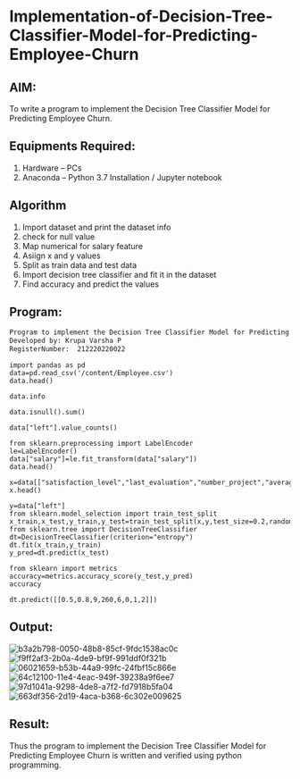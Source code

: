 # Implementation-of-Decision-Tree-Classifier-Model-for-Predicting-Employee-Churn

## AIM:
To write a program to implement the Decision Tree Classifier Model for Predicting Employee Churn.

## Equipments Required:
1. Hardware – PCs
2. Anaconda – Python 3.7 Installation / Jupyter notebook

## Algorithm
1. Import dataset and print the dataset info
2. check for null value
3. Map numerical for salary feature
4. Asiign x and y values
5. Split as train data and test data
6. Import decision tree classifier and fit it in the dataset
7. Find accuracy and predict the values

## Program:
```txt
Program to implement the Decision Tree Classifier Model for Predicting Employee Churn.
Developed by: Krupa Varsha P
RegisterNumber:  212220220022
```
```python3
import pandas as pd
data=pd.read_csv('/content/Employee.csv')
data.head()
```
```python3
data.info
```
```python3
data.isnull().sum()
```
```python3
data["left"].value_counts()
```
```python3
from sklearn.preprocessing import LabelEncoder 
le=LabelEncoder() 
data["salary"]=le.fit_transform(data["salary"]) 
data.head()
```
```python3
x=data[["satisfaction_level","last_evaluation","number_project","average_montly_hours","time_sp
x.head()
```
```python3
y=data["left"] 
from sklearn.model_selection import train_test_split 
x_train,x_test,y_train,y_test=train_test_split(x,y,test_size=0.2,random_state=10) 
from sklearn.tree import DecisionTreeClassifier 
dt=DecisionTreeClassifier(criterion="entropy") 
dt.fit(x_train,y_train) 
y_pred=dt.predict(x_test)
```
```python3
from sklearn import metrics 
accuracy=metrics.accuracy_score(y_test,y_pred) 
accuracy
```
```python3
dt.predict([[0.5,0.8,9,260,6,0,1,2]])
```

## Output:
![b3a2b798-0050-48b8-85cf-9fdc1538ac0c](https://github.com/Krupa-Varsha-P/ML_6/assets/100466625/a13b715d-f4a3-4911-b79d-7e680948d29f)
![f9ff2af3-2b0a-4de9-bf9f-991ddf0f321b](https://github.com/Krupa-Varsha-P/ML_6/assets/100466625/07592527-3b1e-4f1b-bc62-f5cc7b7f98fa)
![06021659-b53b-44a9-99fc-24fbf15c866e](https://github.com/Krupa-Varsha-P/ML_6/assets/100466625/018e140e-aad4-4329-bd61-1b6757432f97)
![64c12100-11e4-4eac-949f-39238a9f6ee7](https://github.com/Krupa-Varsha-P/ML_6/assets/100466625/0a70c0fe-341b-4fee-b1cb-ce29870b2d02)
![97d1041a-9298-4de8-a7f2-fd7918b5fa04](https://github.com/Krupa-Varsha-P/ML_6/assets/100466625/8efe6661-5813-4136-b621-574eb1cce62c)
![663df356-2d19-4aca-b368-6c302e009625](https://github.com/Krupa-Varsha-P/ML_6/assets/100466625/5e42f359-d771-41dd-b985-78b8b6c9af74)


## Result:
Thus the program to implement the  Decision Tree Classifier Model for Predicting Employee Churn is written and verified using python programming.
